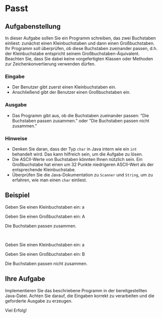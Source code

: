 # Passt

## Aufgabenstellung

In dieser Aufgabe sollen Sie ein Programm schreiben, das zwei Buchstaben einliest: zunächst einen Kleinbuchstaben und dann einen Großbuchstaben. Ihr Programm soll überprüfen, ob diese Buchstaben zueinander passen, d.h. der Kleinbuchstabe entspricht seinem Großbuchstaben-Äquivalent. Beachten Sie, dass Sie dabei keine vorgefertigten Klassen oder Methoden zur Zeichenkonvertierung verwenden dürfen.

### Eingabe

- Der Benutzer gibt zuerst einen Kleinbuchstaben ein.
- Anschließend gibt der Benutzer einen Großbuchstaben ein.

### Ausgabe

- Das Programm gibt aus, ob die Buchstaben zueinander passen: "Die Buchstaben passen zusammen." oder "Die Buchstaben passen nicht zusammen."

### Hinweise

- Denken Sie daran, dass der Typ `char` in Java intern wie ein `int` behandelt wird. Das kann hilfreich sein, um die Aufgabe zu lösen.
- Die ASCII-Werte von Buchstaben könnten Ihnen nützlich sein. Ein Großbuchstabe hat einen um 32 Punkte niedrigeren ASCII-Wert als der entsprechende Kleinbuchstabe.
- Überprüfen Sie die Java-Dokumentation zu `Scanner` und `String`, um zu erfahren, wie man einen `char` einliest.

## Beispiel


Geben Sie einen Kleinbuchstaben ein: a

Geben Sie einen Großbuchstaben ein: A

Die Buchstaben passen zusammen.


<br />

Geben Sie einen Kleinbuchstaben ein: a

Geben Sie einen Großbuchstaben ein: B

Die Buchstaben passen nicht zusammen.


## Ihre Aufgabe

Implementieren Sie das beschriebene Programm in der bereitgestellten Java-Datei. Achten Sie darauf, die Eingaben korrekt zu verarbeiten und die geforderte Ausgabe zu erzeugen.

Viel Erfolg!
